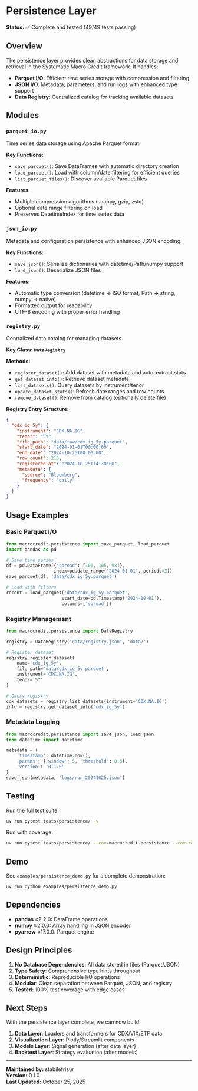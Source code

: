 # Persistence Layer

**Status:** ✅ Complete and tested (49/49 tests passing)

## Overview

The persistence layer provides clean abstractions for data storage and retrieval in the Systematic Macro Credit framework. It handles:

- **Parquet I/O**: Efficient time series storage with compression and filtering
- **JSON I/O**: Metadata, parameters, and run logs with enhanced type support
- **Data Registry**: Centralized catalog for tracking available datasets

## Modules

### `parquet_io.py`
Time series data storage using Apache Parquet format.

**Key Functions:**
- `save_parquet()`: Save DataFrames with automatic directory creation
- `load_parquet()`: Load with column/date filtering for efficient queries
- `list_parquet_files()`: Discover available Parquet files

**Features:**
- Multiple compression algorithms (snappy, gzip, zstd)
- Optional date range filtering on load
- Preserves DatetimeIndex for time series data

### `json_io.py`
Metadata and configuration persistence with enhanced JSON encoding.

**Key Functions:**
- `save_json()`: Serialize dictionaries with datetime/Path/numpy support
- `load_json()`: Deserialize JSON files

**Features:**
- Automatic type conversion (datetime → ISO format, Path → string, numpy → native)
- Formatted output for readability
- UTF-8 encoding with proper error handling

### `registry.py`
Centralized data catalog for managing datasets.

**Key Class: `DataRegistry`**

**Methods:**
- `register_dataset()`: Add dataset with metadata and auto-extract stats
- `get_dataset_info()`: Retrieve dataset metadata
- `list_datasets()`: Query datasets by instrument/tenor
- `update_dataset_stats()`: Refresh date ranges and row counts
- `remove_dataset()`: Remove from catalog (optionally delete file)

**Registry Entry Structure:**
```json
{
  "cdx_ig_5y": {
    "instrument": "CDX.NA.IG",
    "tenor": "5Y",
    "file_path": "data/raw/cdx_ig_5y.parquet",
    "start_date": "2024-01-01T00:00:00",
    "end_date": "2024-10-25T00:00:00",
    "row_count": 215,
    "registered_at": "2024-10-25T14:30:00",
    "metadata": {
      "source": "Bloomberg",
      "frequency": "daily"
    }
  }
}
```

## Usage Examples

### Basic Parquet I/O
```python
from macrocredit.persistence import save_parquet, load_parquet
import pandas as pd

# Save time series
df = pd.DataFrame({'spread': [100, 105, 98]}, 
                  index=pd.date_range('2024-01-01', periods=3))
save_parquet(df, 'data/cdx_ig_5y.parquet')

# Load with filters
recent = load_parquet('data/cdx_ig_5y.parquet', 
                     start_date=pd.Timestamp('2024-10-01'),
                     columns=['spread'])
```

### Registry Management
```python
from macrocredit.persistence import DataRegistry

registry = DataRegistry('data/registry.json', 'data/')

# Register dataset
registry.register_dataset(
    name='cdx_ig_5y',
    file_path='data/cdx_ig_5y.parquet',
    instrument='CDX.NA.IG',
    tenor='5Y'
)

# Query registry
cdx_datasets = registry.list_datasets(instrument='CDX.NA.IG')
info = registry.get_dataset_info('cdx_ig_5y')
```

### Metadata Logging
```python
from macrocredit.persistence import save_json, load_json
from datetime import datetime

metadata = {
    'timestamp': datetime.now(),
    'params': {'window': 5, 'threshold': 0.5},
    'version': '0.1.0'
}
save_json(metadata, 'logs/run_20241025.json')
```

## Testing

Run the full test suite:
```bash
uv run pytest tests/persistence/ -v
```

Run with coverage:
```bash
uv run pytest tests/persistence/ --cov=macrocredit.persistence --cov-report=term-missing
```

## Demo

See `examples/persistence_demo.py` for a complete demonstration:
```bash
uv run python examples/persistence_demo.py
```

## Dependencies

- **pandas** ≥2.2.0: DataFrame operations
- **numpy** ≥2.0.0: Array handling in JSON encoder
- **pyarrow** ≥17.0.0: Parquet engine

## Design Principles

1. **No Database Dependencies**: All data stored in files (Parquet/JSON)
2. **Type Safety**: Comprehensive type hints throughout
3. **Deterministic**: Reproducible I/O operations
4. **Modular**: Clean separation between Parquet, JSON, and registry
5. **Tested**: 100% test coverage with edge cases

## Next Steps

With the persistence layer complete, we can now build:

1. **Data Layer**: Loaders and transformers for CDX/VIX/ETF data
2. **Visualization Layer**: Plotly/Streamlit components
3. **Models Layer**: Signal generation (after data layer)
4. **Backtest Layer**: Strategy evaluation (after models)

---

**Maintained by:** stabilefrisur  
**Version:** 0.1.0  
**Last Updated:** October 25, 2025
